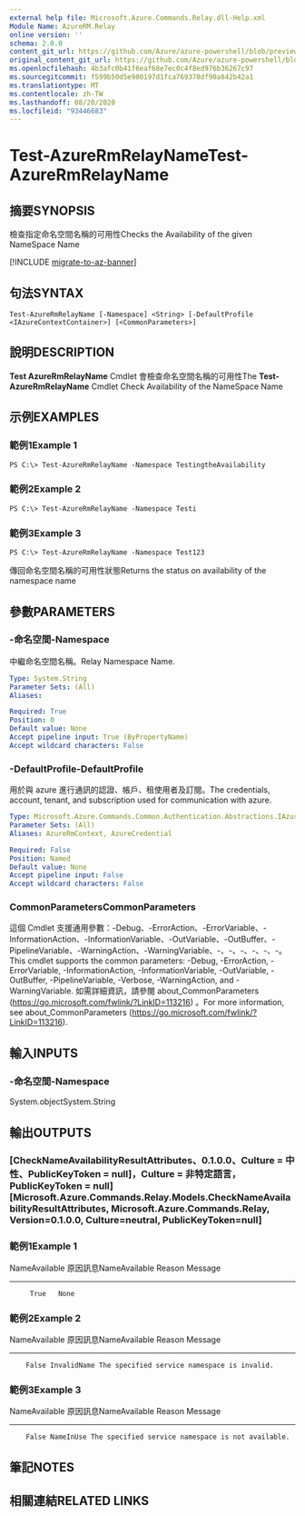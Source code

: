```yaml
---
external help file: Microsoft.Azure.Commands.Relay.dll-Help.xml
Module Name: AzureRM.Relay
online version: ''
schema: 2.0.0
content_git_url: https://github.com/Azure/azure-powershell/blob/preview/src/ResourceManager/Relay/Commands.Relay/help/Test-AzureRmRelayName.md
original_content_git_url: https://github.com/Azure/azure-powershell/blob/preview/src/ResourceManager/Relay/Commands.Relay/help/Test-AzureRmRelayName.md
ms.openlocfilehash: 4b3afc0b41f6eaf68e7ec0c4f8ed976b36267c97
ms.sourcegitcommit: f599b50d5e980197d1fca769378df90a842b42a1
ms.translationtype: MT
ms.contentlocale: zh-TW
ms.lasthandoff: 08/20/2020
ms.locfileid: "93446683"
---
```

# <span data-ttu-id="d67a5-101">Test-AzureRmRelayName</span><span class="sxs-lookup"><span data-stu-id="d67a5-101">Test-AzureRmRelayName</span></span>

## <span data-ttu-id="d67a5-102">摘要</span><span class="sxs-lookup"><span data-stu-id="d67a5-102">SYNOPSIS</span></span>
<span data-ttu-id="d67a5-103">檢查指定命名空間名稱的可用性</span><span class="sxs-lookup"><span data-stu-id="d67a5-103">Checks the Availability of the given NameSpace Name</span></span>

[!INCLUDE [migrate-to-az-banner](../../includes/migrate-to-az-banner.md)]

## <span data-ttu-id="d67a5-104">句法</span><span class="sxs-lookup"><span data-stu-id="d67a5-104">SYNTAX</span></span>

```
Test-AzureRmRelayName [-Namespace] <String> [-DefaultProfile <IAzureContextContainer>] [<CommonParameters>]
```

## <span data-ttu-id="d67a5-105">說明</span><span class="sxs-lookup"><span data-stu-id="d67a5-105">DESCRIPTION</span></span>
<span data-ttu-id="d67a5-106">**Test AzureRmRelayName** Cmdlet 會檢查命名空間名稱的可用性</span><span class="sxs-lookup"><span data-stu-id="d67a5-106">The **Test-AzureRmRelayName** Cmdlet Check Availability of the NameSpace Name</span></span>

## <span data-ttu-id="d67a5-107">示例</span><span class="sxs-lookup"><span data-stu-id="d67a5-107">EXAMPLES</span></span>

### <span data-ttu-id="d67a5-108">範例1</span><span class="sxs-lookup"><span data-stu-id="d67a5-108">Example 1</span></span>
```
PS C:\> Test-AzureRmRelayName -Namespace TestingtheAvailability
```

### <span data-ttu-id="d67a5-109">範例2</span><span class="sxs-lookup"><span data-stu-id="d67a5-109">Example 2</span></span>
```
PS C:\> Test-AzureRmRelayName -Namespace Testi
```

### <span data-ttu-id="d67a5-110">範例3</span><span class="sxs-lookup"><span data-stu-id="d67a5-110">Example 3</span></span>
```
PS C:\> Test-AzureRmRelayName -Namespace Test123
```

<span data-ttu-id="d67a5-111">傳回命名空間名稱的可用性狀態</span><span class="sxs-lookup"><span data-stu-id="d67a5-111">Returns the status on availability of the namespace name</span></span>

## <span data-ttu-id="d67a5-112">參數</span><span class="sxs-lookup"><span data-stu-id="d67a5-112">PARAMETERS</span></span>

### <span data-ttu-id="d67a5-113">-命名空間</span><span class="sxs-lookup"><span data-stu-id="d67a5-113">-Namespace</span></span>
<span data-ttu-id="d67a5-114">中繼命名空間名稱。</span><span class="sxs-lookup"><span data-stu-id="d67a5-114">Relay Namespace Name.</span></span>

```yaml
Type: System.String
Parameter Sets: (All)
Aliases: 

Required: True
Position: 0
Default value: None
Accept pipeline input: True (ByPropertyName)
Accept wildcard characters: False
```

### <span data-ttu-id="d67a5-115">-DefaultProfile</span><span class="sxs-lookup"><span data-stu-id="d67a5-115">-DefaultProfile</span></span>
<span data-ttu-id="d67a5-116">用於與 azure 進行通訊的認證、帳戶、租使用者及訂閱。</span><span class="sxs-lookup"><span data-stu-id="d67a5-116">The credentials, account, tenant, and subscription used for communication with azure.</span></span>

```yaml
Type: Microsoft.Azure.Commands.Common.Authentication.Abstractions.IAzureContextContainer
Parameter Sets: (All)
Aliases: AzureRmContext, AzureCredential

Required: False
Position: Named
Default value: None
Accept pipeline input: False
Accept wildcard characters: False
```

### <span data-ttu-id="d67a5-117">CommonParameters</span><span class="sxs-lookup"><span data-stu-id="d67a5-117">CommonParameters</span></span>
<span data-ttu-id="d67a5-118">這個 Cmdlet 支援通用參數：-Debug、-ErrorAction、-ErrorVariable、-InformationAction、-InformationVariable、-OutVariable、-OutBuffer、-PipelineVariable、-WarningAction、-WarningVariable、-、-、-、-、-、-。</span><span class="sxs-lookup"><span data-stu-id="d67a5-118">This cmdlet supports the common parameters: -Debug, -ErrorAction, -ErrorVariable, -InformationAction, -InformationVariable, -OutVariable, -OutBuffer, -PipelineVariable, -Verbose, -WarningAction, and -WarningVariable.</span></span> <span data-ttu-id="d67a5-119">如需詳細資訊，請參閱 about_CommonParameters (https://go.microsoft.com/fwlink/?LinkID=113216) 。</span><span class="sxs-lookup"><span data-stu-id="d67a5-119">For more information, see about_CommonParameters (https://go.microsoft.com/fwlink/?LinkID=113216).</span></span>

## <span data-ttu-id="d67a5-120">輸入</span><span class="sxs-lookup"><span data-stu-id="d67a5-120">INPUTS</span></span>

### <span data-ttu-id="d67a5-121">-命名空間</span><span class="sxs-lookup"><span data-stu-id="d67a5-121">-Namespace</span></span>
 <span data-ttu-id="d67a5-122">System.object</span><span class="sxs-lookup"><span data-stu-id="d67a5-122">System.String</span></span>

## <span data-ttu-id="d67a5-123">輸出</span><span class="sxs-lookup"><span data-stu-id="d67a5-123">OUTPUTS</span></span>

### <span data-ttu-id="d67a5-124">[CheckNameAvailabilityResultAttributes、0.1.0.0、Culture = 中性、PublicKeyToken = null]，Culture = 非特定語言，PublicKeyToken = null]</span><span class="sxs-lookup"><span data-stu-id="d67a5-124">[Microsoft.Azure.Commands.Relay.Models.CheckNameAvailabilityResultAttributes, Microsoft.Azure.Commands.Relay, Version=0.1.0.0, Culture=neutral, PublicKeyToken=null]</span></span>

### <span data-ttu-id="d67a5-125">範例1</span><span class="sxs-lookup"><span data-stu-id="d67a5-125">Example 1</span></span>
<span data-ttu-id="d67a5-126">NameAvailable 原因訊息</span><span class="sxs-lookup"><span data-stu-id="d67a5-126">NameAvailable Reason Message</span></span>
------------- ------ -------
         True   None

### <span data-ttu-id="d67a5-127">範例2</span><span class="sxs-lookup"><span data-stu-id="d67a5-127">Example 2</span></span>
<span data-ttu-id="d67a5-128">NameAvailable 原因訊息</span><span class="sxs-lookup"><span data-stu-id="d67a5-128">NameAvailable      Reason Message</span></span>
-------------      ------ -------
        False InvalidName The specified service namespace is invalid.

### <span data-ttu-id="d67a5-129">範例3</span><span class="sxs-lookup"><span data-stu-id="d67a5-129">Example 3</span></span>
<span data-ttu-id="d67a5-130">NameAvailable 原因訊息</span><span class="sxs-lookup"><span data-stu-id="d67a5-130">NameAvailable    Reason Message</span></span>
-------------    ------ -------
        False NameInUse The specified service namespace is not available.

## <span data-ttu-id="d67a5-131">筆記</span><span class="sxs-lookup"><span data-stu-id="d67a5-131">NOTES</span></span>

## <span data-ttu-id="d67a5-132">相關連結</span><span class="sxs-lookup"><span data-stu-id="d67a5-132">RELATED LINKS</span></span>

